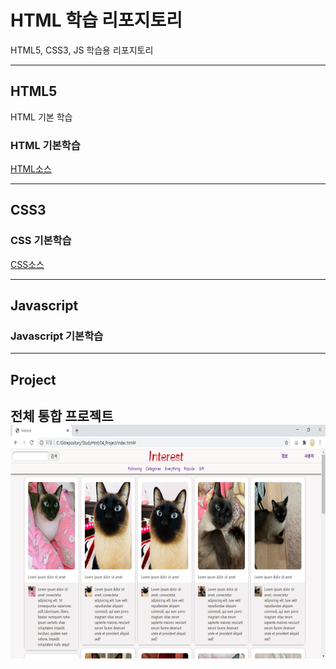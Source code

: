# HTML 학습 리포지토리
HTML5, CSS3, JS 학습용 리포지토리

-------------------------------
## HTML5
HTML 기본 학습

### HTML 기본학습
[HTML소스](https://github.com/KImHayun/StudyHtml/tree/main/01_HTML)

-------------------------------

## CSS3

### CSS 기본학습
[CSS소스](https://github.com/KImHayun/StudyHtml/tree/main/02_CSS)

-------------------------------

## Javascript

### Javascript 기본학습

-------------------------------

## Project
전체 통합 프로젝트 <br>
![결과물](https://github.com/KimHayun/StudyHtml/blob/main/ref_images/result_01.png)
--------------------------------
